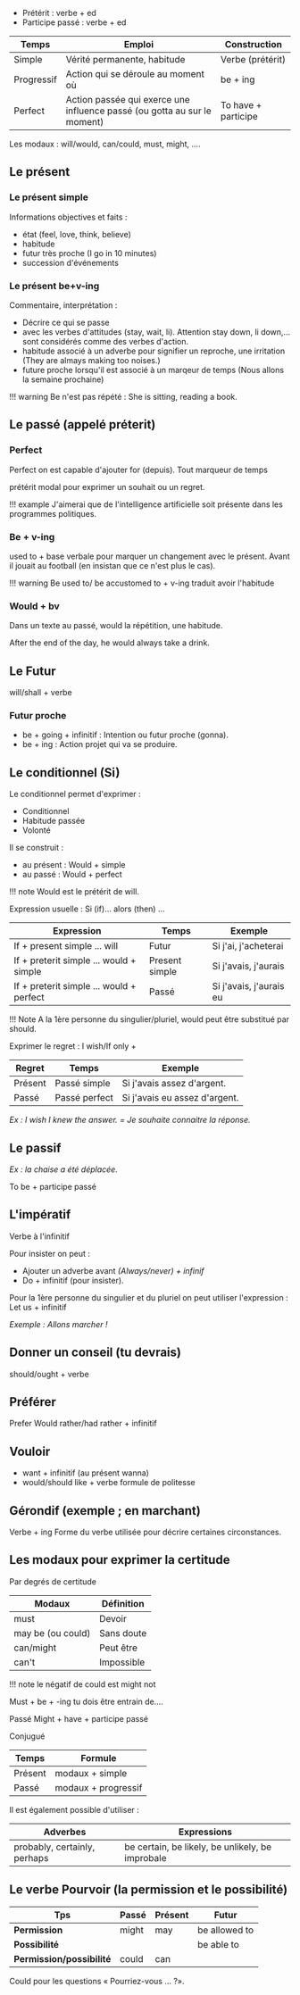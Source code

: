 * Prétérit : verbe + ed
* Participe passé : verbe + ed

Temps| Emploi | Construction
---|---|---
Simple | Vérité permanente, habitude | Verbe (prétérit)
Progressif | Action qui se déroule au moment où | be + ing
Perfect | Action passée qui exerce une influence passé (ou gotta au sur le moment) | To have + participe

Les modaux : will/would, can/could, must, might, ....

## Le présent

### Le présent simple

Informations objectives et faits :

* état (feel, love, think, believe)
* habitude 
* futur très proche (I go in 10 minutes)
* succession d'événements

### Le présent be+v-ing

Commentaire, interprétation :

* Décrire ce qui se passe
* avec les verbes d'attitudes (stay, wait, li). Attention stay down, li down,... sont considérés comme des verbes d'action.
* habitude associé à un adverbe pour signifier un reproche, une irritation (They are almays making too noises.)
* future proche lorsqu'il est associé à un marqeur de temps (Nous allons la semaine prochaine)

!!! warning
    Be n'est pas répété : She is sitting, reading a book.

## Le passé (appelé préterit)

### Perfect

Perfect on est capable d'ajouter for (depuis). Tout marqueur de temps 

prétérit modal pour exprimer un souhait ou un regret.

!!! example
    J'aimerai que de l'intelligence artificielle soit présente dans les programmes politiques. 

### Be + v-ing

used to + base verbale pour marquer un changement avec le présent. Avant il jouait au football (en insistan que ce n'est plus le cas).

!!! warning
    Be used to/ be accustomed to + v-ing traduit avoir l'habitude

### Would + bv

Dans un texte au passé, would la répétition, une habitude.

After the end of the day, he would always take a drink.  

## Le Futur

will/shall + verbe

### Futur proche

* be + going + infinitif : Intention ou futur proche (gonna).
* be + ing : Action projet qui va se produire.

## Le conditionnel (Si)

Le conditionnel permet d'exprimer :
* Conditionnel
* Habitude passée
* Volonté

Il se construit :

* au présent : Would + simple
* au passé : Would + perfect  

!!! note
  Would est le prétérit de will.

Expression usuelle : Si (if)... alors (then) ...

Expression | Temps | Exemple
---|---|---
If + present simple \... will | Futur | Si j'ai, j'acheterai
If + preterit simple \... would + simple | Present simple  |Si j'avais, j'aurais
If + preterit simple \... would + perfect | Passé | Si j'avais, j'aurais eu

!!! Note
  A la 1ère personne du singulier/pluriel, would peut être substitué par should.

Exprimer le regret : I wish/If only +

Regret | Temps | Exemple
---|---|---
Présent | Passé simple | Si j'avais assez d'argent.
Passé | Passé perfect | Si j'avais eu assez d'argent.

_Ex : I wish I knew the answer. = Je souhaite connaitre la réponse._

## Le passif

_Ex : la chaise a été déplacée._

To be + participe passé

## L'impératif

Verbe à l'infinitif

Pour insister on peut :

* Ajouter un adverbe avant _(Always/never) + infinif_
* Do + infinitif (pour insister).

Pour la 1ère personne du singulier et du pluriel on peut utiliser
l'expression : Let us + infinitif

_Exemple : Allons marcher !_

## Donner un conseil (tu devrais)

should/ought + verbe

## Préférer

Prefer Would rather/had rather + infinitif

## Vouloir

* want + infinitif (au présent wanna)
* would/should like + verbe formule de politesse

## Gérondif (exemple ; en marchant)

Verbe + ing Forme du verbe utilisée pour décrire certaines circonstances.

## Les modaux pour exprimer la certitude

Par degrés de certitude

Modaux |Définition
---|---
must| Devoir
may be (ou could) | Sans doute
can/might| Peut être
can\'t| Impossible

!!! note
    le négatif de could est might not

Must + be + -ing tu dois être entrain de....

Passé Might + have + participe passé

Conjugué

Temps | Formule
---|---
Présent | modaux + simple
Passé| modaux + progressif

Il est également possible d'utiliser :

Adverbes| Expressions
---|---
probably, certainly, perhaps | be certain, be likely, be unlikely, be improbale

## Le verbe Pourvoir (la permission et le possibilité)

Tps | Passé | Présent | Futur
---|---|---|---
__Permission__ | might | may | be allowed to
__Possibilité__ | | | be able to
__Permission/possibilité__ | could | can |

Could pour les questions « Pourriez-vous ... ?».